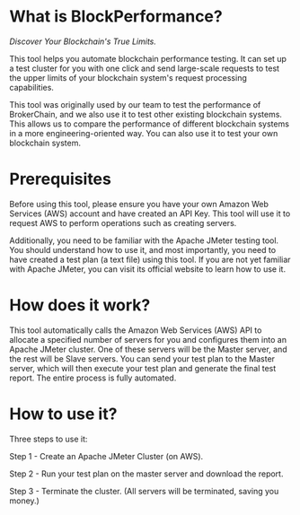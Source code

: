 # What is BlockPerformance?

*Discover Your Blockchain's True Limits.*

This tool helps you automate blockchain performance testing. It can set up a test cluster for you with one click and send large-scale requests to test the upper limits of your blockchain system's request processing capabilities.

This tool was originally used by our team to test the performance of BrokerChain, and we also use it to test other existing blockchain systems. This allows us to compare the performance of different blockchain systems in a more engineering-oriented way. You can also use it to test your own blockchain system.

# Prerequisites

Before using this tool, please ensure you have your own Amazon Web Services (AWS) account and have created an API Key. This tool will use it to request AWS to perform operations such as creating servers.

Additionally, you need to be familiar with the Apache JMeter testing tool. You should understand how to use it, and most importantly, you need to have created a test plan (a text file) using this tool. If you are not yet familiar with Apache JMeter, you can visit its official website to learn how to use it.

# How does it work?

This tool automatically calls the Amazon Web Services (AWS) API to allocate a specified number of servers for you and configures them into an Apache JMeter cluster. One of these servers will be the Master server, and the rest will be Slave servers. You can send your test plan to the Master server, which will then execute your test plan and generate the final test report. The entire process is fully automated.

# How to use it?

Three steps to use it:

Step 1 - Create an Apache JMeter Cluster (on AWS).

Step 2 - Run your test plan on the master server and download the report.

Step 3 - Terminate the cluster. (All servers will be terminated, saving you money.)
